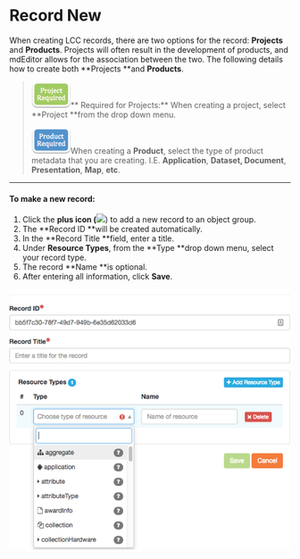 # Record New

When creating LCC records, there are two options for the record: **Projects** and **Products**. Projects will often result in the development of products, and mdEditor allows for the association between the two. The following details how to create both **Projects **and **Products**.

> ![](/assets/project_required_small.png)** Required for Projects:** When creating a project, select **Project **from the drop down menu.
>
> ![](/assets/product_required_small.png)When creating a **Product**, select the type of product metadata that you are creating. I.E. **Application**, **Dataset, Document**, **Presentation**, **Map**, **etc**.



---

#### **To make a new record:**

1. Click the **plus icon \(**![](https://adiwg.gitbooks.io/mdeditor/content/v/0f34b4eb41e0ced01c4c34b14a8fee12e2e03b05/assets/symbol_plus_16.png)\) to add a new record to an object group.
2. The **Record ID **will be created automatically.
3. In the **Record Title **field, enter a title.
4. Under **Resource Types**, from the **Type **drop down menu, select your record type.
5. The record **Name **is optional.
6. After entering all information, click **Save**. 

![](/assets/d77960d1-4323-475a-ac06-83d11a45d67f.png)





